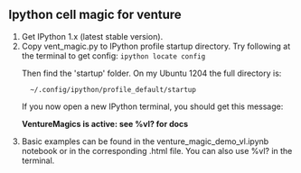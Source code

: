 Ipython cell magic for venture
----------

<ol><li> Get IPython 1.x (latest stable version).

<li>Copy vent_magic.py to IPython profile startup directory. Try following
at the terminal to get config: <code>ipython locate config</code>

Then find the 'startup' folder. On my Ubuntu 1204 the full directory is:

      ~/.config/ipython/profile_default/startup

If you now open a new IPython terminal, you should get this  message:

  <b>VentureMagics is active: see %vl? for docs</b>



<li>Basic examples can be found in the venture_magic_demo_vl.ipynb notebook 
or in the corresponding .html file. You can also use %vl? in the terminal.